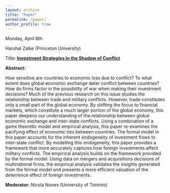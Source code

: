 ```yaml
---
layout: archive
title: "Paper"
permalink: /paper/
author_profile: true
---
```



Monday, April 8th

Harshal Zalke (Princeton University)

Title: <a href="https://gsipe-workshop.github.io/files/Investments_in_the_Shadow_of_War_HZ.pdf">**Investment Strategies in the Shadow of Conflict**</a>

**Abstract:**

How sensitive are countries to economic loss due to conflict? To what extent does global economic exchange deter conflict between countries? How do firms factor in the possibility of war when making their investment decisions? Much of the previous research on this issue studies the relationship between trade and military conflicts. However, trade constitutes only a small part of the global economy. By shifting the focus to financial markets, which constitute a much larger portion of the global economy, this paper deepens our understanding of the relationship between global economic exchange and inter-state conflicts. Using a combination of a game theoretic model and empirical analysis, this paper re-examines the pacifying effect of economic ties between countries. The formal model in this paper accounts for the inherent endogeneity of investment flows to inter-state conflict. By modelling this endogeneity, this paper provides a framework that more accurately captures how foreign investments affect military conflicts. The empirical analysis builds on the framework provided by the formal model. Using data on mergers and acquisitions decisions of multinational firms, the empirical analysis validates the insights generated from the formal model and presents a more efficient valuation of the deterrence effect of foreign investments.

**Moderator:** Nicola Nones (University of Toronto)
